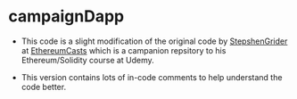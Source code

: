 # campaignDapp

* This code is a slight modification of the original code by [StepshenGrider](https://github.com/StephenGrider) at [EthereumCasts](https://github.com/StephenGrider/EthereumCasts) which is a campanion repsitory to his Ethereum/Solidity course at Udemy.

* This version contains lots of in-code comments to help understand the code better.
